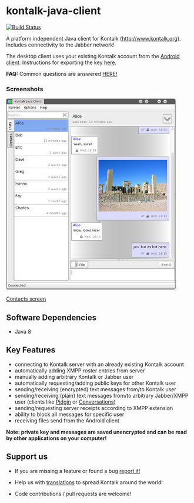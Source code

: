 kontalk-java-client
===================

[![Build Status](https://travis-ci.org/kontalk/desktopclient-java.svg?branch=master)](https://travis-ci.org/kontalk/desktopclient-java)

A platform independent Java client for Kontalk (http://www.kontalk.org). Includes connectivity to the Jabber network!

The desktop client uses your existing Kontalk account from the [Android client](https://github.com/kontalk/androidclient/blob/master/README.md#kontalk-official-android-client). Instructions for exporting the key [here](https://github.com/kontalk/androidclient/wiki/Export-personal-key-to-another-device).

**FAQ:** Common questions are answered [HERE!](https://github.com/kontalk/desktopclient-java/wiki)

### Screenshots

![Conversation screen](/misc/kon_snap1.png?raw=true)

[Contacts screen](/misc/kon_snap2.png?raw=true)

## Software Dependencies

- Java 8

## Key Features

- connecting to Kontalk server with an already existing Kontalk account
- automatically adding XMPP roster entries from server
- manually adding arbitrary Kontalk or Jabber user
- automatically requesting/adding public keys for other Kontalk user
- sending/receiving (encrypted) text messages from/to Kontalk user
- sending/receiving (plain) text messages from/to arbitrary Jabber/XMPP user (clients like [Pidgin](https://pidgin.im/) or [Conversations](https://github.com/siacs/Conversations))
- sending/requesting server receipts according to XMPP extension
- ability to block all messages for specific user
- receiving files send from the Android client

**Note: private key and messages are saved unencrypted and can be read by other
applications on your computer!**

## Support us

* If you are missing a feature or found a bug [report it!](https://github.com/kontalk/desktopclient-java/issues)

* Help us with [translations](https://translate.kontalk.org) to spread Kontalk around the world!

* Code contributions / pull requests are welcome!
